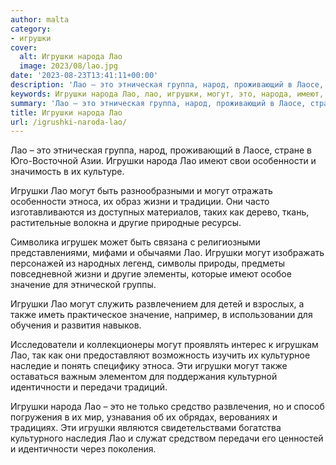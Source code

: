 ```yaml
---
author: malta
category:
- игрушки
cover:
  alt: Игрушки народа Лао
  image: 2023/08/lao.jpg
date: '2023-08-23T13:41:11+00:00'
description: 'Лао – это этническая группа, народ, проживающий в Лаосе, стране в Юго-Восточной Азии. Игрушки народа Лао имеют свои особенности и значимость в их...'
keywords: Игрушки народа Лао, лао, игрушки, могут, это, народа, имеют, особенности, этноса, жизни, другие, значение, также, идентичности, передачи, этническая
summary: 'Лао – это этническая группа, народ, проживающий в Лаосе, стране в Юго-Восточной Азии. Игрушки народа Лао имеют свои особенности и значимость в их...'
title: Игрушки народа Лао
url: /igrushki-naroda-lao/
---
```


Лао – это этническая группа, народ, проживающий в Лаосе, стране в Юго-Восточной Азии. Игрушки народа Лао имеют свои особенности и значимость в их культуре.

Игрушки Лао могут быть разнообразными и могут отражать особенности этноса, их образ жизни и традиции. Они часто изготавливаются из доступных материалов, таких как дерево, ткань, растительные волокна и другие природные ресурсы.

Символика игрушек может быть связана с религиозными представлениями, мифами и обычаями Лао. Игрушки могут изображать персонажей из народных легенд, символы природы, предметы повседневной жизни и другие элементы, которые имеют особое значение для этнической группы.

Игрушки Лао могут служить развлечением для детей и взрослых, а также иметь практическое значение, например, в использовании для обучения и развития навыков.

Исследователи и коллекционеры могут проявлять интерес к игрушкам Лао, так как они предоставляют возможность изучить их культурное наследие и понять специфику этноса. Эти игрушки могут также оставаться важным элементом для поддержания культурной идентичности и передачи традиций.

Игрушки народа Лао – это не только средство развлечения, но и способ погружения в их мир, узнавания об их обрядах, верованиях и традициях. Эти игрушки являются свидетельствами богатства культурного наследия Лао и служат средством передачи его ценностей и идентичности через поколения.